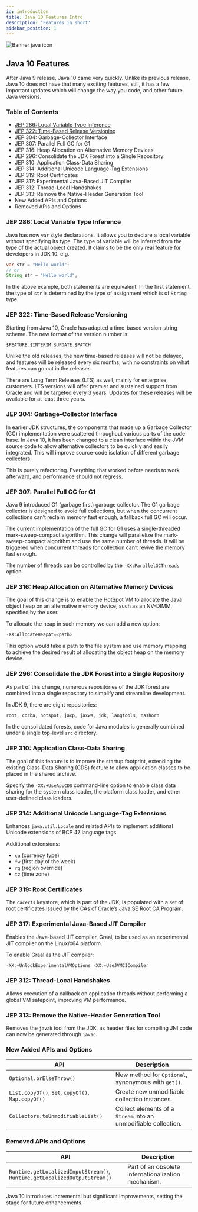 ```yaml
---
id: introduction
title: Java 10 Features Intro
description: 'Features in short'
sidebar_position: 1
---
```

![Banner java icon](@site/static/img/kits/java/banner-java-icon.png)

## Java 10 Features

After Java 9 release, Java 10 came very quickly. Unlike its previous release, Java 10 does not have that many exciting features, still, it has a few important updates which will change the way you code, and other future Java versions.

### Table of Contents

- [JEP 286: Local Variable Type Inference](./java-var.md)
- [JEP 322: Time-Based Release Versioning](./time-based-release-versioning.md)
- JEP 304: Garbage-Collector Interface
- JEP 307: Parallel Full GC for G1
- JEP 316: Heap Allocation on Alternative Memory Devices
- JEP 296: Consolidate the JDK Forest into a Single Repository
- JEP 310: Application Class-Data Sharing
- JEP 314: Additional Unicode Language-Tag Extensions
- JEP 319: Root Certificates
- JEP 317: Experimental Java-Based JIT Compiler
- JEP 312: Thread-Local Handshakes
- JEP 313: Remove the Native-Header Generation Tool
- New Added APIs and Options
- Removed APIs and Options

### JEP 286: Local Variable Type Inference

Java has now `var` style declarations. It allows you to declare a local variable without specifying its type. The type of variable will be inferred from the type of the actual object created. It claims to be the only real feature for developers in JDK 10. e.g.

```java
var str = "Hello world";
// or
String str = "Hello world";
```

In the above example, both statements are equivalent. In the first statement, the type of `str` is determined by the type of assignment which is of `String` type.

### JEP 322: Time-Based Release Versioning

Starting from Java 10, Oracle has adapted a time-based version-string scheme. The new format of the version number is:

```java
$FEATURE.$INTERIM.$UPDATE.$PATCH
```

Unlike the old releases, the new time-based releases will not be delayed, and features will be released every six months, with no constraints on what features can go out in the releases.

There are Long Term Releases (LTS) as well, mainly for enterprise customers. LTS versions will offer premier and sustained support from Oracle and will be targeted every 3 years. Updates for these releases will be available for at least three years.

### JEP 304: Garbage-Collector Interface

In earlier JDK structures, the components that made up a Garbage Collector (GC) implementation were scattered throughout various parts of the code base. In Java 10, it has been changed to a clean interface within the JVM source code to allow alternative collectors to be quickly and easily integrated. This will improve source-code isolation of different garbage collectors.

This is purely refactoring. Everything that worked before needs to work afterward, and performance should not regress.

### JEP 307: Parallel Full GC for G1

Java 9 introduced G1 (garbage first) garbage collector. The G1 garbage collector is designed to avoid full collections, but when the concurrent collections can’t reclaim memory fast enough, a fallback full GC will occur.

The current implementation of the full GC for G1 uses a single-threaded mark-sweep-compact algorithm. This change will parallelize the mark-sweep-compact algorithm and use the same number of threads. It will be triggered when concurrent threads for collection can’t revive the memory fast enough.

The number of threads can be controlled by the `-XX:ParallelGCThreads` option.

### JEP 316: Heap Allocation on Alternative Memory Devices

The goal of this change is to enable the HotSpot VM to allocate the Java object heap on an alternative memory device, such as an NV-DIMM, specified by the user.

To allocate the heap in such memory we can add a new option:

```java
-XX:AllocateHeapAt=<path>
```

This option would take a path to the file system and use memory mapping to achieve the desired result of allocating the object heap on the memory device.

### JEP 296: Consolidate the JDK Forest into a Single Repository

As part of this change, numerous repositories of the JDK forest are combined into a single repository to simplify and streamline development.

In JDK 9, there are eight repositories:

```java
root, corba, hotspot, jaxp, jaxws, jdk, langtools, nashorn
```

In the consolidated forests, code for Java modules is generally combined under a single top-level `src` directory.

### JEP 310: Application Class-Data Sharing

The goal of this feature is to improve the startup footprint, extending the existing Class-Data Sharing (CDS) feature to allow application classes to be placed in the shared archive.

Specify the `-XX:+UseAppCDS` command-line option to enable class data sharing for the system class loader, the platform class loader, and other user-defined class loaders.

### JEP 314: Additional Unicode Language-Tag Extensions

Enhances `java.util.Locale` and related APIs to implement additional Unicode extensions of BCP 47 language tags.

Additional extensions:

- `cu` (currency type)
- `fw` (first day of the week)
- `rg` (region override)
- `tz` (time zone)

### JEP 319: Root Certificates

The `cacerts` keystore, which is part of the JDK, is populated with a set of root certificates issued by the CAs of Oracle’s Java SE Root CA Program.

### JEP 317: Experimental Java-Based JIT Compiler

Enables the Java-based JIT compiler, Graal, to be used as an experimental JIT compiler on the Linux/x64 platform.

To enable Graal as the JIT compiler:

```java
-XX:+UnlockExperimentalVMOptions -XX:+UseJVMCICompiler
```

### JEP 312: Thread-Local Handshakes

Allows execution of a callback on application threads without performing a global VM safepoint, improving VM performance.

### JEP 313: Remove the Native-Header Generation Tool

Removes the `javah` tool from the JDK, as header files for compiling JNI code can now be generated through `javac`.

### New Added APIs and Options

| API | Description |
|------|-------------|
| `Optional.orElseThrow()` | New method for `Optional`, synonymous with `get()`. |
| `List.copyOf()`, `Set.copyOf()`, `Map.copyOf()` | Create new unmodifiable collection instances. |
| `Collectors.toUnmodifiableList()` | Collect elements of a `Stream` into an unmodifiable collection. |

### Removed APIs and Options

| API | Description |
|------|-------------|
| `Runtime.getLocalizedInputStream()`, `Runtime.getLocalizedOutputStream()` | Part of an obsolete internationalization mechanism. |

Java 10 introduces incremental but significant improvements, setting the stage for future enhancements.
